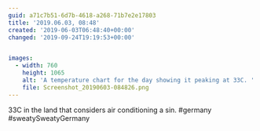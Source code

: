```yaml
---
guid: a71c7b51-6d7b-4618-a268-71b7e2e17803
title: '2019.06.03, 08:48'
created: '2019-06-03T06:48:40+00:00'
changed: '2019-09-24T19:19:53+00:00'


images:
  - width: 760
    height: 1065
    alt: 'A temperature chart for the day showing it peaking at 33C. '
    file: Screenshot_20190603-084826.png
---
```


33C in the land that considers air conditioning a sin. #germany #sweatySweatyGermany
